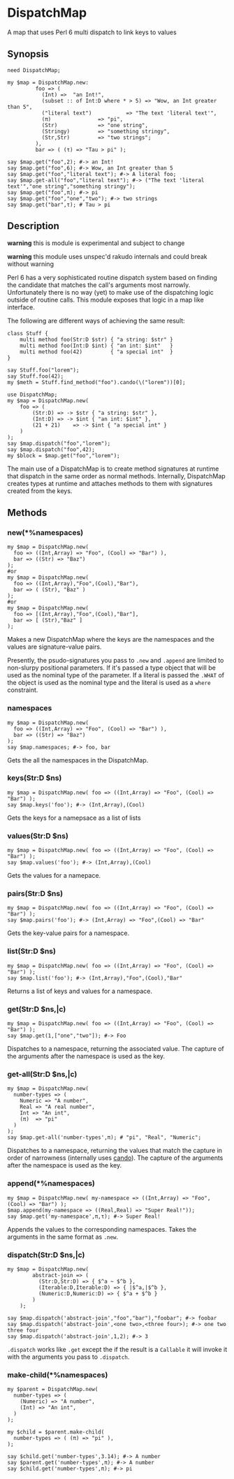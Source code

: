 # DispatchMap

A map that uses Perl 6 multi dispatch to link keys to values

## Synopsis

``` perl6
need DispatchMap;

my $map = DispatchMap.new:
         foo => (
           (Int) =>  "an Int!",
           (subset :: of Int:D where * > 5) => "Wow, an Int greater than 5",
           ("literal text")           => "The text 'literal text'",
           (π)               => "pi",
           (Str)             => "one string",
           (Stringy)         => "something stringy",
           (Str,Str)         => "two strings";
         ),
         bar => ( (τ) => "Tau > pi" );

say $map.get("foo",2); #-> an Int!
say $map.get("foo",6); #-> Wow, an Int greater than 5
say $map.get("foo","literal text"); #-> A literal foo;
say $map.get-all("foo","literal text"); #-> ("The text 'literal text'","one string","something stringy");
say $map.get("foo",π); #-> pi
say $map.get("foo","one","two"); #-> two strings
say $map.get("bar",τ); # Tau > pi
```

## Description

**warning** this is module is experimental and subject to change

**warning** this module uses unspec'd rakudo internals and could break without warning

Perl 6 has a very sophisticated routine dispatch system based on
finding the candidate that matches the call's arguments most
narrowly. Unfortunately there is no way (yet) to make use of the
dispatching logic outside of routine calls. This module exposes that
logic in a map like interface.

The following are different ways of achieving the same result:

``` perl6
class Stuff {
    multi method foo(Str:D $str) { "a string: $str" }
    multi method foo(Int:D $int) { "an int: $int"   }
    multi method foo(42)         { "a special int"  }
}

say Stuff.foo("lorem");
say Stuff.foo(42);
my $meth = Stuff.find_method("foo").cando(\("lorem"))[0];
```


```perl6
use DispatchMap;
my $map = DispatchMap.new(
    foo => (
        (Str:D) => -> $str { "a string: $str" },
        (Int:D) => -> $int { "an int: $int" },
        (21 + 21)    => -> $int { "a special int" }
    )
);
say $map.dispatch("foo","lorem");
say $map.dispatch("foo",42);
my $block = $map.get("foo","lorem");
```

The main use of a DispatchMap is to create method signatures at
runtime that dispatch in the same order as normal methods. Internally,
DispatchMap creates types at runtime and attaches methods to them with
signatures created from the keys.

## Methods

### new(*%namespaces)

```perl6
my $map = DispatchMap.new(
  foo => ((Int,Array) => "Foo", (Cool) => "Bar") ),
  bar => ((Str) => "Baz")
);
#or
my $map = DispatchMap.new(
  foo => ((Int,Array),"Foo",(Cool),"Bar"),
  bar => ( (Str), "Baz" )
);
#or
my $map = DispatchMap.new(
  foo => [(Int,Array),"Foo",(Cool),"Bar"],
  bar => [ (Str),"Baz" ]
);
```

Makes a new DispatchMap where the keys are the namespaces and the
values are signature-value pairs.

Presently, the psudo-signatures you pass to `.new` and `.append` are limited to
non-slurpy positional parameters. If it's passed a type object that
will be used as the nominal type of the parameter. If a literal is
passed the `.WHAT` of the object is used as the nominal type and the
literal is used as a `where` constraint.

### namespaces

``` perl6
my $map = DispatchMap.new(
  foo => ((Int,Array) => "Foo", (Cool) => "Bar") ),
  bar => ((Str) => "Baz")
);
say $map.namespaces; #-> foo, bar
```

Gets the all the namespaces in the DispatchMap.

### keys(Str:D $ns)

```perl6
my $map = DispatchMap.new( foo => ((Int,Array) => "Foo", (Cool) => "Bar") );
say $map.keys('foo'); #-> (Int,Array),(Cool)
```

Gets the keys for a namepsace as a list of lists

### values(Str:D $ns)

```perl6
my $map = DispatchMap.new( foo => ((Int,Array) => "Foo", (Cool) => "Bar") );
say $map.values('foo'); #-> (Int,Array),(Cool)
```

Gets the values for a namepace.

### pairs(Str:D $ns)

```perl6
my $map = DispatchMap.new( foo => ((Int,Array) => "Foo", (Cool) => "Bar") );
say $map.pairs('foo'); #-> (Int,Array) => "Foo",(Cool) => "Bar"
```

Gets the key-value pairs for a namespace.

### list(Str:D $ns)

```perl6
my $map = DispatchMap.new( foo => ((Int,Array) => "Foo", (Cool) => "Bar") );
say $map.list('foo'); #-> (Int,Array),"Foo",(Cool),"Bar"
```

Returns a list of keys and values for a namespace.

### get(Str:D $ns,|c)

``` perl6
my $map = DispatchMap.new( foo => ((Int,Array) => "Foo", (Cool) => "Bar") );
say $map.get(1,["one","two"]); #-> Foo
```

Dispatches to a namespace, returning the associated value. The capture
of the arguments after the namespace is used as the key.

### get-all(Str:D $ns,|c)

``` perl6
my $map = DispatchMap.new(
  number-types => (
    Numeric => "A number",
    Real => "A real number",
    Int => "An int",
    (π)  => "pi"
  )
);
say $map.get-all('number-types',π); # "pi", "Real", "Numeric";
```


Dispatches to a namespace, returning the values that match the capture in order of narrowness
(internally uses [cando](https://docs.perl6.org/type/Routine#method_cando)). The capture
of the arguments after the namespace is used as the key.

### append(*%namespaces)
``` perl6
my $map = DispatchMap.new( my-namespace => ((Int,Array) => "Foo", (Cool) => "Bar") );
$map.append(my-namespace => ((Real,Real) => "Super Real!"));
say $map.get('my-namespace',π,τ); #-> Super Real!
```

Appends the values to the corresponding namespaces. Takes the arguments in the same format as `.new`.

### dispatch(Str:D $ns,|c)

``` perl6
my $map = DispatchMap.new(
        abstract-join => (
          (Str:D,Str:D) => { $^a ~ $^b },
          (Iterable:D,Iterable:D) => { |$^a,|$^b },
          (Numeric:D,Numeric:D) => { $^a + $^b }
        )
    );

say $map.dispatch('abstract-join',"foo","bar"),"foobar"; #-> foobar
say $map.dispatch('abstract-join',<one two>,<three four>); #-> one two three four
say $map.dispatch('abstract-join',1,2); #-> 3
```

`.dispatch` works like `.get` except the if the result is a `Callable`
it will invoke it with the arguments you pass to `.dispatch`.

### make-child(*%namespaces)

``` perl6
my $parent = DispatchMap.new(
  number-types => (
    (Numeric) => "A number",
    (Int) => "An int",
  )
);

my $child = $parent.make-child(
  number-types => ( (π) => "pi" ),
);

say $child.get('number-types',3.14); #-> A number
say $parent.get('number-types',π); #-> A number
say $child.get('number-types',π); #-> pi
```
